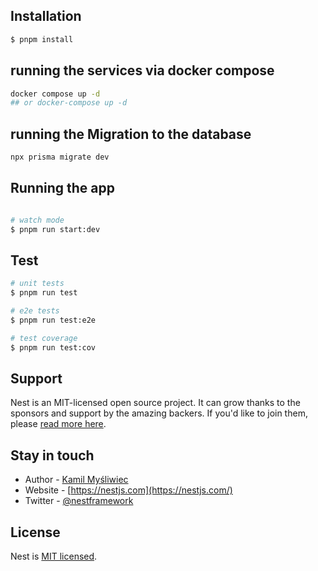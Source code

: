 ## Installation

```bash
$ pnpm install
```

## running the services via docker compose

```bash
docker compose up -d
## or docker-compose up -d
```

## running the Migration to the database

```bash
npx prisma migrate dev
```

## Running the app

```bash

# watch mode
$ pnpm run start:dev

```

## Test

```bash
# unit tests
$ pnpm run test

# e2e tests
$ pnpm run test:e2e

# test coverage
$ pnpm run test:cov
```

## Support

Nest is an MIT-licensed open source project. It can grow thanks to the sponsors and support by the amazing backers. If you'd like to join them, please [read more here](https://docs.nestjs.com/support).

## Stay in touch

- Author - [Kamil Myśliwiec](https://kamilmysliwiec.com)
- Website - [https://nestjs.com](https://nestjs.com/)
- Twitter - [@nestframework](https://twitter.com/nestframework)

## License

Nest is [MIT licensed](LICENSE).
